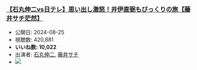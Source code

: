 ### [【石丸伸二vs日テレ】思い出し激怒！井伊直弼もびっくりの旅【藤井サチ茫然】](https://www.youtube.com/watch?v=J65w01pJKOg)
-   公開日: 2024-08-25
-   視聴数: 420,881
-   **いいね数: 10,022**
-   出演者: [石丸伸二](/rehacq_fan/people/石丸伸二 "wikilink"), [藤井サチ](/rehacq_fan/people/藤井サチ "wikilink")
- [![](https://img.youtube.com/vi/J65w01pJKOg/hqdefault.jpg)](https://www.youtube.com/watch?v=J65w01pJKOg)
